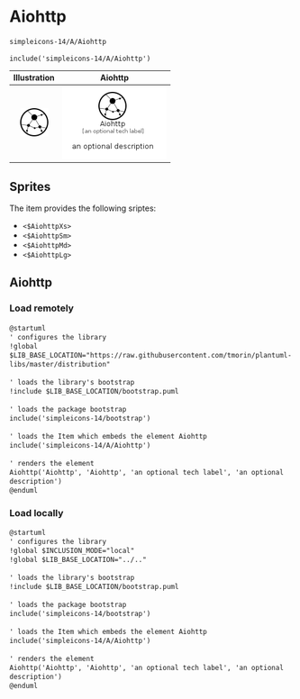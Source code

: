 # Aiohttp


```text
simpleicons-14/A/Aiohttp
```

```text
include('simpleicons-14/A/Aiohttp')
```



| Illustration | Aiohttp |
| :---: | :---: |
| ![illustration for Illustration](../../simpleicons-14/A/Aiohttp.png) | ![illustration for Aiohttp](../../simpleicons-14/A/Aiohttp.Local.png) |



## Sprites
The item provides the following sriptes:

- `<$AiohttpXs>`
- `<$AiohttpSm>`
- `<$AiohttpMd>`
- `<$AiohttpLg>`





## Aiohttp

### Load remotely
```plantuml
@startuml
' configures the library
!global $LIB_BASE_LOCATION="https://raw.githubusercontent.com/tmorin/plantuml-libs/master/distribution"

' loads the library's bootstrap
!include $LIB_BASE_LOCATION/bootstrap.puml

' loads the package bootstrap
include('simpleicons-14/bootstrap')

' loads the Item which embeds the element Aiohttp
include('simpleicons-14/A/Aiohttp')

' renders the element
Aiohttp('Aiohttp', 'Aiohttp', 'an optional tech label', 'an optional description')
@enduml
```

### Load locally
```plantuml
@startuml
' configures the library
!global $INCLUSION_MODE="local"
!global $LIB_BASE_LOCATION="../.."

' loads the library's bootstrap
!include $LIB_BASE_LOCATION/bootstrap.puml

' loads the package bootstrap
include('simpleicons-14/bootstrap')

' loads the Item which embeds the element Aiohttp
include('simpleicons-14/A/Aiohttp')

' renders the element
Aiohttp('Aiohttp', 'Aiohttp', 'an optional tech label', 'an optional description')
@enduml
```

